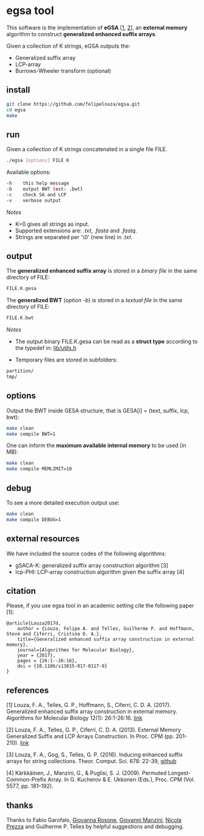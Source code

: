 # egsa tool

This software is the implementation of **eGSA** \[[1](https://doi.org/10.1186/s13015-017-0117-9), [2](https://doi.org/10.1007/978-3-642-38905-4_20)\], an **external memory** algorithm to construct **generalized enhanced suffix arrays**.

Given a collection of K strings, eGSA outputs the:

* Generalized suffix array 
* LCP-array 
* Burrows-Wheeler transform (optional)

## install

```sh
git clone https://github.com/felipelouza/egsa.git
cd egsa
make
```

## run

Given a collection of K strings concatenated in a single file FILE.

```sh
./egsa [options] FILE K
```

Available options:

```sh
-h    this help message
-b    output BWT (ext: .bwt)
-c    check SA and LCP
-v    verbose output
```

_Notes_

* K=0 gives all strings as input.
* Supported extensions are: _.txt_, _.fasta_ and _.fastq_.
* Strings are separated per '\0' (new line) in _.txt_.

## output

The **generalized enhanced suffix array** is stored in a _binary file_ in the same directory of FILE:

```sh
FILE.K.gesa
```
The **generalized BWT** (_option -b_) is stored in a _textual file_ in the same directory of FILE:

```sh
FILE.K.bwt
```

_Notes_

* The output binary FILE.K.gesa can be read as a **struct type** according to the typedef in: [lib/utils.h](https://github.com/felipelouza/egsa/blob/master/lib/utils.h#L45)

* Temporary files are stored in subfolders:

```sh
partition/
tmp/
```

## options

Output the BWT inside GESA structure, that is GESA[i] = (text, suffix, lcp, bwt):

```sh
make clean
make compile BWT=1
```

One can inform the **maximum available internal memory** to be used (in MB):

```sh
make clean
make compile MEMLIMIT=10
```

## debug

To see a more detailed execution output use:

```sh
make clean
make compile DEBUG=1
```

## external resources

We have included the source codes of the following algorithms: 

* gSACA-K: generalized suffix array construction algorithm \[3\]
* lcp-PHI: LCP-array construction algorithm given the suffix array \[4\]

## citation

Please, if you use egsa tool in an academic setting cite the following paper \[1\]:

	@article{Louza2017d,
		author = {Louza, Felipe A. and Telles, Guilherme P. and Hoffmann, Steve and Ciferri, Cristina D. A.},
		title={Generalized enhanced suffix array construction in external memory},
		journal={Algorithms for Molecular Biology},
		year = {2017},
		pages = {26:1--26:16},
		doi = {10.1186/s13015-017-0117-9}
	}

## references

\[1\] Louza, F. A., Telles, G. P., Hoffmann, S., Ciferri, C. D. A. (2017). Generalized enhanced suffix array construction in external memory. Algorithms for Molecular Biology 12(1): 26:1-26:16. [link](https://almob.biomedcentral.com/articles/10.1186/s13015-017-0117-9)  

\[2\] Louza, F. A., Telles, G. P., Ciferri, C. D. A. (2013). External Memory Generalized Suffix and LCP Arrays Construction. In Proc. CPM  (pp. 201-210). [link](https://doi.org/10.1007/978-3-642-38905-4_20) 

\[3\] Louza, F. A., Gog, S., Telles, G. P. (2016). Inducing enhanced suffix arrays for string collections. Theor. Comput. Sci. 678: 22-39, [github](https://github.com/felipelouza/gsa-is)

\[4\] Kärkkäinen, J., Manzini, G., & Puglisi, S. J. (2009). Permuted Longest-Common-Prefix Array. In G. Kucherov & E. Ukkonen (Eds.), Proc. CPM (Vol. 5577, pp. 181–192).

## thanks

Thanks to Fabio Garofalo, [Giovanna Rosone](https://github.com/giovannarosone), [Giovanni Manzini](https://github.com/giovmanz), [Nicola Prezza](https://github.com/nicolaprezza) and Guilherme P. Telles by helpful suggestions and debugging.

